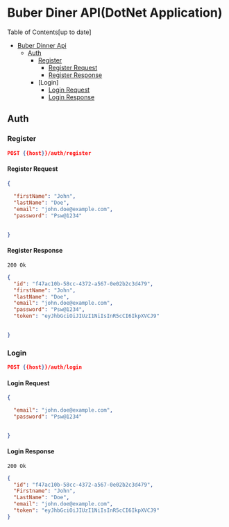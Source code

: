 



# Buber Diner API(DotNet Application)


Table of Contents[up to date]
- [Buber Dinner Api](#buber-diner-api)
    - [Auth](#auth)
        - [Register](#register)
            - [Register Request](#register-request)
            - [Register Response](#register-response)
        - [Login]
            - [Login Request](#login-request)
            - [Login Response](#login-response)


## Auth


### Register
```Json
POST {{host}}/auth/register
```

#### Register Request
```Json
{
 
  "firstName": "John",
  "lastName": "Doe",
  "email": "john.doe@example.com",
  "password": "Psw@1234"

  
}
```
#### Register Response
```Js
200 Ok
```
```Json
{
  "id": "f47ac10b-58cc-4372-a567-0e02b2c3d479",
  "firstName": "John",
  "lastName": "Doe",
  "email": "john.doe@example.com",
  "password": "Psw@1234",
  "token": "eyJhbGciOiJIUzI1NiIsInR5cCI6IkpXVCJ9"

  
}
```

### Login
```Json
POST {{host}}/auth/login
```
#### Login Request

```Json
{

  "email": "john.doe@example.com",
  "password": "Psw@1234"

  
}
```

#### Login Response
```Js
200 Ok
```
```Json
{
  "id": "f47ac10b-58cc-4372-a567-0e02b2c3d479",
  "Firstname": "John",
  "LastName": "Doe",
  "email": "john.doe@example.com",
  "token": "eyJhbGciOiJIUzI1NiIsInR5cCI6IkpXVCJ9"
}
```

